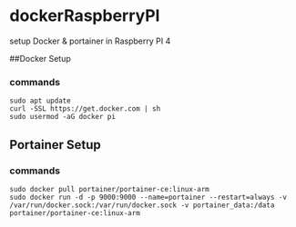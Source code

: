 # dockerRaspberryPI
setup Docker & portainer in Raspberry PI 4

##Docker Setup
### commands
    sudo apt update
    curl -SSL https://get.docker.com | sh
    sudo usermod -aG docker pi
    
## Portainer Setup
### commands
    sudo docker pull portainer/portainer-ce:linux-arm
    sudo docker run -d -p 9000:9000 --name=portainer --restart=always -v /var/run/docker.sock:/var/run/docker.sock -v portainer_data:/data portainer/portainer-ce:linux-arm
